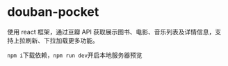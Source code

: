 # douban-pocket
使用 react 框架，通过豆瓣 API 获取展示图书、电影、音乐列表及详情信息，支持上拉刷新、下拉加载更多功能。

`npm i`下载依赖，`npm run dev`开启本地服务器预览
